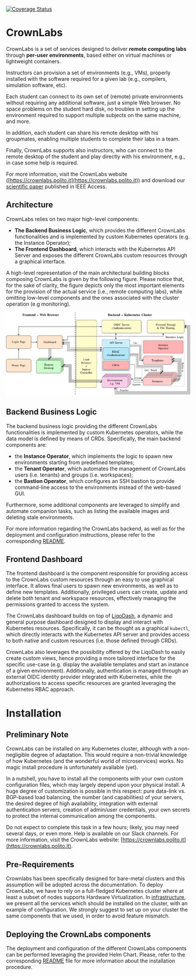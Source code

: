 <!-- markdown-link-check-disable -->

[![Coverage Status](https://coveralls.io/repos/github/netgroup-polito/CrownLabs/badge.svg)](https://coveralls.io/github/netgroup-polito/CrownLabs)

<!-- markdown-link-check-enable -->

# CrownLabs

CrownLabs is a set of services designed to deliver **remote computing labs** through **per-user environments**, based either on virtual machines or lightweight containers.

Instructors can provision a set of environments (e.g., VMs), properly installed with the software required for a given lab (e.g., compilers, simulation software, etc).

Each student can connect to its own set of (remote) private environments without requiring any additional software, just a simple Web browser. No space problems on the student hard disk, no troubles in setting up the environment required to support multiple subjects on the same machine, and more.

In addition, each student can share his remote desktop with his groupmates, enabling multiple students to complete their labs in a team.

Finally, CrownLabs supports also instructors, who can connect to the remote desktop of the student and play directly with his environment, e.g., in case some help is required.

For more information, visit the CrownLabs website ([https://crownlabs.polito.it](https://crownlabs.polito.it)) and download our [scientific paper](https://ieeexplore.ieee.org/document/9136697) published in IEEE Access.


## Architecture

CrownLabs relies on two major high-level components:
* **The Backend Business Logic**, which provides the different CrownLabs functionalities and is implemented by custom Kubernetes operators (e.g. the Instance Operator);
* **The Frontend Dashboard**, which interacts with the Kubernetes API Server and exposes the different CrownLabs custom resources through a graphical interface.

A high-level representation of the main architectural building blocks composing CrownLabs is given by the following figure.
Please notice that, for the sake of clarity, the figure depicts only the most important elements for the provision of the actual service (i.e., remote computing labs), while omitting low-level components and the ones associated with the cluster operation (e.g monitoring).

![CrownLabs High-Level Architecture](documentation/architecture.svg)

## Backend Business Logic

The backend business logic providing the different CrownLabs functionalities is implemented by custom Kubernetes operators, while the data model is defined by means of CRDs.
Specifically, the main backend components are:

* the **Instance Operator**, which implements the logic to spawn new environments starting from predefined templates;
* the **Tenant Operator**, which automates the management of CrownLabs users (i.e. tenants) and groups (i.e. workspaces);
* the **Bastion Operator**, which configures an SSH bastion to provide command-line access to the environments instead of the web-based GUI.

Furthermore, some additional components are leveraged to simplify and automate companion tasks, such as listing the available images and deleting stale environments.

For more information regarding the CrownLabs backend, as well as for the deployment and configuration instructions, please refer to the corresponding [README](./operators/README.md).

## Frontend Dashboard

The frontend dashboard is the component responsible for providing access to the CrownLabs custom resources through an easy to use graphical interface.
It allows final users to spawn new environments, as well as to define new templates.
Additionally, privileged users can create, update and delete both tenant and workspace resources, effectively managing the permissions granted to access the system.

The CrownLabs dashboard builds on top of [LiqoDash](https://github.com/liqotech/dashboard), a dynamic and general purpose dashboard designed to display and interact with Kubernetes resources.
Specifically, it can be thought as a graphical `kubectl`, which directly interacts with the Kubernetes API server and provides access to both native and custom resources (i.e. those defined through CRDs).

CrownLabs also leverages the possibility offered by the LiqoDash to easily create custom views, hence providing a more tailored interface for the specific use-case (e.g. display the available templates and start an instance of a given environment).
Additionally, authentication is managed through an external OIDC identity provider integrated with Kubernetes, while the authorizations to access specific resources are granted leveraging the Kubernetes RBAC approach.


# Installation

## Preliminary Note

CrownLabs can be installed on any Kubernetes cluster, although with a non-negligible degree of adaptation.
This would require a non-trivial knowledge of how Kubernetes (and the wonderful world of microservices) works.
No magic install procedure is unfortunately available (yet).

In a nutshell, you have to install all the components with your own custom configuration files, which may largely depend upon your physical install.
A huge degree of customization is possible in this respect: pure data-link vs. BGP-based load balancing, the number (and capabilities) of your servers, the desired degree of high availability, integration with external authentication servers, creation of admin/user credentials, your own secrets to protect the internal communication among the components.

Do not expect to complete this task in a few hours; likely, you may need several days, or even more.
Help is available on our Slack channels.
For more information, visit the CrownLabs website: [https://crownlabs.polito.it](https://crownlabs.polito.it).

## Pre-Requirements

Crownlabs has been specifically designed for bare-metal clusters and this assumption will be adopted across the documentation. To deploy CrownLabs, we have to rely on a full-fledged Kubernetes cluster where at least a subset of nodes supports Hardware Virtualization.
In [infrastructure](infrastructure/), we present all the services which should be installed on the cluster, with an example of configuration. We strongly suggest to set up on your cluster the same components that we used, in order to avoid feature mismatch.

## Deploying the CrownLabs components

The deployment and configuration of the different CrownLabs components can be performed leveraging the provided Helm Chart.
Please, refer to the corresponding [README](./deploy/crownlabs/README.md) file for more information about the installation procedure.
